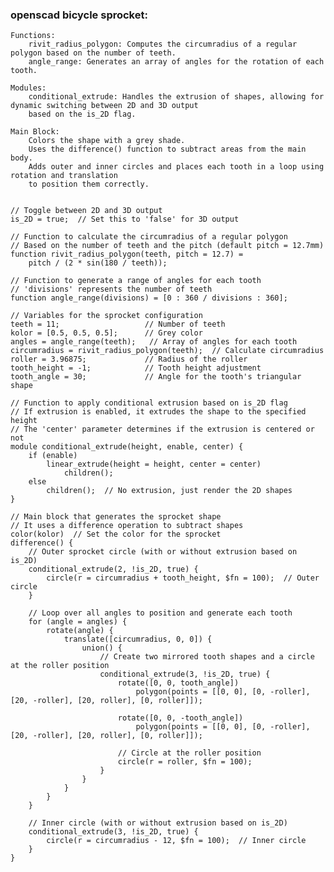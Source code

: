 ### openscad bicycle sprocket: ###

    Functions:
        rivit_radius_polygon: Computes the circumradius of a regular polygon based on the number of teeth.
        angle_range: Generates an array of angles for the rotation of each tooth.

    Modules:
        conditional_extrude: Handles the extrusion of shapes, allowing for dynamic switching between 2D and 3D output 
        based on the is_2D flag.

    Main Block:
        Colors the shape with a grey shade.
        Uses the difference() function to subtract areas from the main body.
        Adds outer and inner circles and places each tooth in a loop using rotation and translation 
        to position them correctly.




```openscad

// Toggle between 2D and 3D output
is_2D = true;  // Set this to 'false' for 3D output

// Function to calculate the circumradius of a regular polygon
// Based on the number of teeth and the pitch (default pitch = 12.7mm)
function rivit_radius_polygon(teeth, pitch = 12.7) =
    pitch / (2 * sin(180 / teeth));

// Function to generate a range of angles for each tooth
// 'divisions' represents the number of teeth
function angle_range(divisions) = [0 : 360 / divisions : 360];

// Variables for the sprocket configuration
teeth = 11;                   // Number of teeth
kolor = [0.5, 0.5, 0.5];      // Grey color
angles = angle_range(teeth);   // Array of angles for each tooth
circumradius = rivit_radius_polygon(teeth);  // Calculate circumradius
roller = 3.96875;             // Radius of the roller
tooth_height = -1;            // Tooth height adjustment
tooth_angle = 30;             // Angle for the tooth's triangular shape

// Function to apply conditional extrusion based on is_2D flag
// If extrusion is enabled, it extrudes the shape to the specified height
// The 'center' parameter determines if the extrusion is centered or not
module conditional_extrude(height, enable, center) {
    if (enable)
        linear_extrude(height = height, center = center)
            children();
    else
        children();  // No extrusion, just render the 2D shapes
}

// Main block that generates the sprocket shape
// It uses a difference operation to subtract shapes
color(kolor)  // Set the color for the sprocket
difference() {
    // Outer sprocket circle (with or without extrusion based on is_2D)
    conditional_extrude(2, !is_2D, true) {
        circle(r = circumradius + tooth_height, $fn = 100);  // Outer circle
    }

    // Loop over all angles to position and generate each tooth
    for (angle = angles) {
        rotate(angle) {
            translate([circumradius, 0, 0]) {
                union() {
                    // Create two mirrored tooth shapes and a circle at the roller position
                    conditional_extrude(3, !is_2D, true) {
                        rotate([0, 0, tooth_angle])
                            polygon(points = [[0, 0], [0, -roller], [20, -roller], [20, roller], [0, roller]]);
                        
                        rotate([0, 0, -tooth_angle])
                            polygon(points = [[0, 0], [0, -roller], [20, -roller], [20, roller], [0, roller]]);
                        
                        // Circle at the roller position
                        circle(r = roller, $fn = 100);
                    }
                }
            }
        }
    }

    // Inner circle (with or without extrusion based on is_2D)
    conditional_extrude(3, !is_2D, true) {
        circle(r = circumradius - 12, $fn = 100);  // Inner circle
    }
}

```
